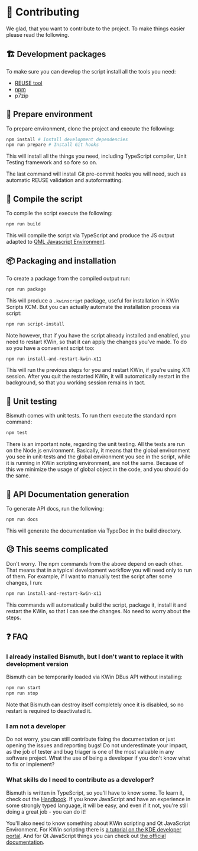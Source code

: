 <!--
  SPDX-FileCopyrightText: 2021 Mikhail Zolotukhin <mail@genda.life>
  SPDX-License-Identifier: MIT
-->

# 🤝 Contributing

We glad, that you want to contribute to the project. To make things easier please read the
following.

## 🏗️ Development packages

To make sure you can develop the script install all the tools you need:

- [REUSE tool](https://git.fsfe.org/reuse/tool#install)
- [npm](https://docs.npmjs.com/downloading-and-installing-node-js-and-npm)
- p7zip

## 👷 Prepare environment

To prepare environment, clone the project and execute the following:

```sh
npm install # Install development dependencies
npm run prepare # Install Git hooks
```

This will install all the things you need, including TypeScript compiler, Unit Testing
framework and so fore so on.

The last command will install Git pre-commit hooks you will need, such as automatic
REUSE validation and autoformatting.

## 🔨 Compile the script

To compile the script execute the following:

```sh
npm run build
```

This will compile the script via TypeScript and produce the JS output adapted to
[QML Javascript Environment](https://doc.qt.io/qt-5/qtqml-javascript-hostenvironment.html).

## 📦 Packaging and installation

To create a package from the compiled output run:

```sh
npm run package
```

This will produce a `.kwinscript` package, useful for installation in KWin Scripts KCM.
But you can actually automate the installation process via script:

```sh
npm run script-install
```

Note however, that if you have the script already installed and enabled, you need to
restart KWin, so that it can apply the changes you've made. To do so you have a
convenient script too:

```sh
npm run install-and-restart-kwin-x11
```

This will run the previous steps for you and restart KWin, if you're using X11 session.
After you quit the restarted KWin, it will automatically restart in the background, so
that you working session remains in tact.

## 🧪 Unit testing

Bismuth comes with unit tests. To run them execute the standard npm command:

```sh
npm test
```

There is an important note, regarding the unit testing. All the tests are run
on the Node.js environment. Basically, it means that the global environment you
see in unit-tests and the global environment you see in the script, while it is
running in KWin scripting environment, are not the same. Because of this we
minimize the usage of global object in the code, and you should do the same.

## 📑 API Documentation generation

To generate API docs, run the following:

```sh
npm run docs
```

This will generate the documentation via TypeDoc in the build directory.

## 😥 This seems complicated

Don't worry. The npm commands from the above depend on each other. That means
that in a typical development workflow you will need only to run of them.
For example, if I want to manually test the script after some changes, I run:

```sh
npm run install-and-restart-kwin-x11
```

This commands will automatically build the script, package it, install it and
restart the KWin, so that I can see the changes. No need to worry about the
steps.

## ❓ FAQ

### I already installed Bismuth, but I don't want to replace it with development version

Bismuth can be temporarily loaded via KWin DBus API without installing:

```sh
npm run start
npm run stop
```

Note that Bismuth can destroy itself completely once it is disabled, so no
restart is required to deactivated it.

### I am not a developer

Do not worry, you can still contribute fixing the documentation or just opening
the issues and reporting bugs! Do not underestimate your impact, as the job of
tester and bug triager is one of the most valuable in any software project.
What the use of being a developer if you don't know what to fix or implement?

### What skills do I need to contribute as a developer?

Bismuth is written in TypeScript, so you'll have to know some. To learn it, check out
the [Handbook](https://www.typescriptlang.org/docs/handbook/). If you know JavaScript
and have an experience in some strongly typed language, it will be easy, and even if
it not, you're still doing a great job - you can do it!

You'll also need to know something about KWin scripting and Qt JavaScript Environment.
For KWin scripting there is [a tutorial on the KDE developer portal](https://develop.kde.org/docs/plasma/kwin/).
And for Qt JavaScript things you can check out
[the official documentation](https://doc.qt.io/qt-5/qtqml-javascript-hostenvironment.html).
